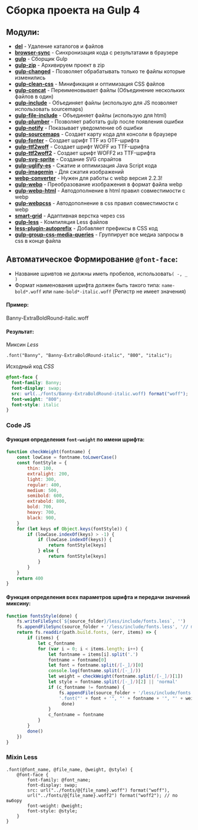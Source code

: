 # Сборка проекта на Gulp 4

## Модули:
* [**del**](https://www.npmjs.com/package/del) - Удаление каталогов и файлов
* [**browser-sync**](https://browsersync.io) - Синхронизация кода с результатами в браузере
* [**gulp**](https://gulpjs.com) - Сборщик Gulp
* [**gulp-zip**](https://www.npmjs.com/package/gulp-zip) - Архивируем проект в zip
* [**gulp-changed**](https://www.npmjs.com/package/gulp-changed) - Позволяет обрабатывать только те файлы которые изменились
* [**gulp-clean-css**](https://www.npmjs.com/package/gulp-clean-css) - Минификация и оптимизация CSS файлов
* [**gulp-concat**](https://www.npmjs.com/package/gulp-concat) -  Переименовывает файлы (Объединение нескольких файлов в один)
* [**gulp-include**](https://www.npmjs.com/package/gulp-include) - Объединяет файлы (использую для JS позволяет использовать sourcemaps)
* [**gulp-file-include**](https://www.npmjs.com/package/gulp-file-include) - Объединяет файлы (использую для html)
* [**gulp-plumber**](https://www.npmjs.com/package/gulp-plumber) - Позволяет работать gulp после появления ошибки
* [**gulp-notify**](https://www.npmjs.com/package/gulp-notify) - Показывает уведомление об ошибки
* [**gulp-sourcemaps**](https://www.npmjs.com/package/gulp-sourcemaps) - Cоздает карту кода для консоли в браузере
* [**gulp-fonter**](https://www.npmjs.com/package/gulp-fonter) - Cоздает шрифт TTF из OTF-шрифта
* [**gulp-ttf2woff**](https://www.npmjs.com/package/gulp-ttf2woff) - Cоздает шрифт WOFF из TTF-шрифта
* [**gulp-ttf2woff2**](https://www.npmjs.com/package/gulp-ttf2woff2) - Cоздает шрифт WOFF2 из TTF-шрифта
* [**gulp-svg-sprite**](https://www.npmjs.com/package/gulp-svg-sprite) - Создание SVG спрайтов
* [**gulp-uglify-es**](https://www.npmjs.com/package/gulp-uglify-es) - Сжатие и оптимизация Java Script кода
* [**gulp-imagemin**](https://www.npmjs.com/package/gulp-imagemin) - Для сжатия изображений
* [**webp-converter**](https://www.npmjs.com/package/webp-converter) - Нужен для работы с webp версия 2.2.3!
* [**gulp-webp**](https://www.npmjs.com/package/gulp-webp) - Преобразование изображения в формат файла webp
* [**gulp-webp-html**](https://www.npmjs.com/package/gulp-webp-html) - Автодополнение в html правил совместимости с webp
* [**gulp-webpcss**](https://www.npmjs.com/package/gulp-webpcss) - Автодополнение в css правил совместимости с webp
* [**smart-grid**](https://www.npmjs.com/package/smart-grid) - Адаптивная верстка через css
* [**gulp-less**](https://www.npmjs.com/package/gulp-less) - Компиляция Less файлов
* [**less-plugin-autoprefix**](https://www.npmjs.com/package/less-plugin-autoprefix) - Добавляет префиксы в CSS код
* [**gulp-group-css-media-queries**](https://www.npmjs.com/package/gulp-group-css-media-queries) - Группирует все медиа запросы в css в конце файла

## Автоматическое Формирование `@font-face`:
* Название шривтов не должны иметь пробелов, использовать`( -, _ )`
* Формат наименования шрифта должен быть такого типа:
`name-bold*.woff` или `name-bold*-italic.woff` (Регистр не имеет значения)

#### Пример:
Banny-ExtraBoldRound-italic.woff

#### Результат:
Миксин *Less*
```less
.font("Banny", "Banny-ExtraBoldRound-italic", "800", "italic");
```
Исходный код *CSS*
```css
@font-face {
  font-family: Banny;
  font-display: swap;
  src: url(../fonts/Banny-ExtraBoldRound-italic.woff) format("woff");
  font-weight: "800";
  font-style: italic
}
```
### Code JS
#### Функция определения `font-weight` по имени шрифта:
```javascript
function checkWeight(fontname) {
    const lowCase = fontname.toLowerCase()
    const fontStyle = {
        thin: 100,
        extralight: 200,
        light: 300,
        regular: 400,
        medium: 500,
        semibold: 600,
        extrabold: 800,
        bold: 700,
        heavy: 700,
        black: 900,
    }
    for (let keys of Object.keys(fontStyle)) {
        if (lowCase.indexOf(keys) > -1) {
            if (lowCase.indexOf(keys)) {
                return fontStyle[keys]
            } else {
                return fontStyle[keys]
            }
        }
    }
    return 400
}
```
#### Функция определения всех параметров шрифта и передачи значений миксину:
```javascript
function fontsStyle(done) {
    fs.writeFileSync(`${source_folder}/less/include/fonts.less`, '')
    fs.appendFileSync(source_folder + '/less/include/fonts.less', '// main: ./main.less\r\n\n')
    return fs.readdir(path.build.fonts, (err, items) => {
        if (items) {
            let c_fontname
            for (var i = 0; i < items.length; i++) {
                let fontname = items[i].split('.')
                fontname = fontname[0]
                let font = fontname.split(/[-_]/)[0]
                console.log(fontname.split(/[-_]/))
                let weight = checkWeight(fontname.split(/[-_]/)[1])
                let style = fontname.split(/[-_]/)[2] || 'normal'
                if (c_fontname != fontname) {
                    fs.appendFile(source_folder + '/less/include/fonts.less',
                    '.font("' + font + '", "' + fontname + '", "' + weight + '", "' + style + '");\r\n',
                     done)
                }
                c_fontname = fontname
            }
        }
        done()
    })
}
```
### Mixin Less
```less
.font(@font_name, @file_name, @weight, @style) {
    @font-face {
        font-family: @font_name;
        font-display: swap;
        src: url("../fonts/@{file_name}.woff") format("woff"),
        url("../fonts/@{file_name}.woff2") format("woff2"); // по выбору
        font-weight: @weight;
        font-style: @style;
    }
}
```
